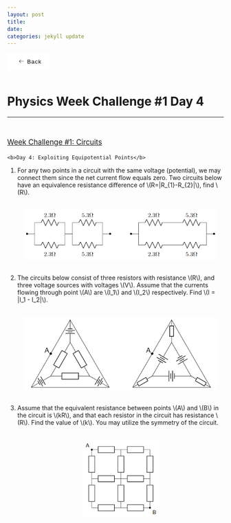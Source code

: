 ```yaml
---
layout: post
title:  
date:   
categories: jekyll update
---
```


<style>
    button {
        display: flex;
        height: 3em;
        width: 100px;
        align-items: center;
        justify-content: center;
        background-color: #eeeeee4b;
        border-radius: 3px;
        letter-spacing: 1px;
        transition: all 0.2s linear;
        cursor: pointer;
        border: none;
        background: #fff;
    }

        button > svg {
            margin-right: 5px;
            margin-left: 5px;
            font-size: 20px;
            transition: all 0.4s ease-in;
        }

        button:hover > svg {
            font-size: 1.2em;
            transform: translateX(-5px);
        }

        button:hover {
            box-shadow: 9px 9px 33px #d1d1d1, -9px -9px 33px #ffffff;
            transform: translateY(-2px);
        }
</style>

<style>
a:link, a:visited{
  color: black;
  text-decoration: none;
}
a:hover {
  color: orange;
  text-decoration: none;
}
a:active {
    color: red !important;
}
</style>

<script id="MathJax-script" async src="https://cdn.jsdelivr.net/npm/mathjax@3/es5/tex-mml-chtml.js"></script>
<link rel="stylesheet" type="text/css" href="https://tikzjax.com/v1/fonts.css">
<script src="https://tikzjax.com/v1/tikzjax.js"></script>
<script src="//i.upmath.me/latex.js"></script>

<a href="/main_pages/Handouts.html" style="color:black;text-decoration:none">
<button>
    <svg height="16" width="16" xmlns="http://www.w3.org/2000/svg" version="1.1" viewBox="0 0 1024 1024"><path d="M874.690416 495.52477c0 11.2973-9.168824 20.466124-20.466124 20.466124l-604.773963 0 188.083679 188.083679c7.992021 7.992021 7.992021 20.947078 0 28.939099-4.001127 3.990894-9.240455 5.996574-14.46955 5.996574-5.239328 0-10.478655-1.995447-14.479783-5.996574l-223.00912-223.00912c-3.837398-3.837398-5.996574-9.046027-5.996574-14.46955 0-5.433756 2.159176-10.632151 5.996574-14.46955l223.019353-223.029586c7.992021-7.992021 20.957311-7.992021 28.949332 0 7.992021 8.002254 7.992021 20.957311 0 28.949332l-188.073446 188.073446 604.753497 0C865.521592 475.058646 874.690416 484.217237 874.690416 495.52477z"></path></svg>
    <span>Back</span>
</button>
</a>

<br />
<head>
    <h1>
        Physics Week Challenge #1 Day 4
    </h1>
</head>

<hr />

<br />
<p style="text-decoration:underline;font-size:larger">
    Week Challenge #1: Circuits
<p />

    <b>Day 4: Exploiting Equipotential Points</b>
<ol>
    <li>
            For any two points in a circuit with the same voltage (potential), we may connect them since the net current flow equals zero. Two circuits below have an equivalence resistance difference of \(R=|R_{1}-R_{2}|\), find \(R\).
    </li>
    <br />
        <p align="center">
            <img class="center" src="/main_pages/PWC/W1D41.png" width="450px" alt="W1D41">
        </p>
    <br />
    <li>
            The circuits below consist of three resistors with resistance \(R\), and three voltage sources with voltages \(V\). Assume that the currents flowing through point \(A\) are \(I_1\) and \(I_2\) respectively. Find \(I = |I_1 - I_2|\).
    </li>
    <br />
        <p align="center">
            <img class="center" src="/main_pages/PWC/W1D42.png" width="450px" alt="W1D42">
        </p>
    <br />
    <li>
            Assume that the equivalent resistance between points \(A\) and \(B\) in the circuit is \(kR\), and that each resistor in the circuit has resistance \(R\). Find the value of \(k\). You may utilize the symmetry of the circuit.
    </li>
    <br />
        <p align="center">
            <img class="center" src="/main_pages/PWC/W1D43.png" width="180px" alt="W1D43">
        </p>
<ol />





